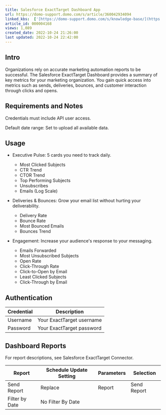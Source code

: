 ```yaml
---
title: Salesforce ExactTarget Dashboard App
url: https://domo-support.domo.com/s/article/360042934094
linked_kbs:  ['[https://domo-support.domo.com/s/knowledge-base/](https://domo-support.domo.com/s/knowledge-base/)', '[https://domo-support.domo.com/s/](https://domo-support.domo.com/s/)', '[https://domo-support.domo.com/s/topic/0TO5w000000ZampGAC](https://domo-support.domo.com/s/topic/0TO5w000000ZampGAC)', '[https://domo-support.domo.com/s/topic/0TO5w000000Zan9GAC](https://domo-support.domo.com/s/topic/0TO5w000000Zan9GAC)', '[https://domo-support.domo.com/s/article/360042934094](https://domo-support.domo.com/s/article/360042934094)', '[https://domo-support.domo.com/s/topic/0TO5w000000Zan9GAC/available-apps](https://domo-support.domo.com/s/topic/0TO5w000000Zan9GAC/available-apps)', '[https://domo-support.domo.com/s/article/360043429933](https://domo-support.domo.com/s/article/360043429933)', '[https://domo-support.domo.com/s/article/360043429953](https://domo-support.domo.com/s/article/360043429953)', '[https://domo-support.domo.com/s/article/360042925494](https://domo-support.domo.com/s/article/360042925494)', '[https://domo-support.domo.com/s/article/360043429913](https://domo-support.domo.com/s/article/360043429913)', '[https://domo-support.domo.com/s/article/4408174643607](https://domo-support.domo.com/s/article/4408174643607)', '[https://domo-support.domo.com/s/login/](https://domo-support.domo.com/s/login/)']
article_id: 000004168
views: 1,089
created_date: 2022-10-24 21:26:00
last updated: 2022-10-24 22:42:00
---
```




Intro
-----


Organizations rely on accurate marketing automation reports to be successful. The Salesforce ExactTarget Dashboard provides a summary of key metrics for your marketing organization. You gain quick access into metrics such as sends, deliveries, bounces, and customer interaction through clicks and opens.


Requirements and Notes
----------------------


Credentials must include API user access.


Default date range: Set to upload all available data.


Usage
-----


* Executive Pulse: 5 cards you need to track daily.


	+ Most Clicked Subjects
	+ CTR Trend
	+ CTOR Trend
	+ Top Performing Subjects
	+ Unsubscribes
	+ Emails (Log Scale)
* Deliveries & Bounces: Grow your email list without hurting your deliverability.


	+ Delivery Rate
	+ Bounce Rate
	+ Most Bounced Emails
	+ Bounces Trend
* Engagement: Increase your audience's response to your messaging.


	+ Emails Forwarded
	+ Most Unsubscribed Subjects
	+ Open Rate
	+ Click-Through Rate
	+ Click-to-Open by Email
	+ Least Clicked Subjects
	+ Click-Through by Email


Authentication
--------------




| Credential | Description |
| --- | --- |
| Username | Your ExactTarget username |
| Password | Your ExactTarget password |


Dashboard Reports
-----------------


For report descriptions, see Salesforce ExactTarget Connector.




| Report | Schedule Update Setting | Parameters | Selection |
| --- | --- | --- | --- |
| Send Report | Replace | Report | Send Report |
| Filter by Date | No Filter By Date |


